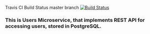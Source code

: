 Travis CI Build Status master branch [![Build Status](https://travis-ci.org/JujaLabs/users.svg?branch=master)](https://travis-ci.org/JujaLabs/users)

### This is Users Microservice, that implements REST API for accessing users, stored in PostgreSQL.
